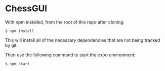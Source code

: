 # ChessGUI

With npm installed, from the root of this repo after cloning:

`$ npm install`

This will install all of the necessary dependencies that are not being tracked by git.

Then use the following command to start the expo environment:

`$ npm start`